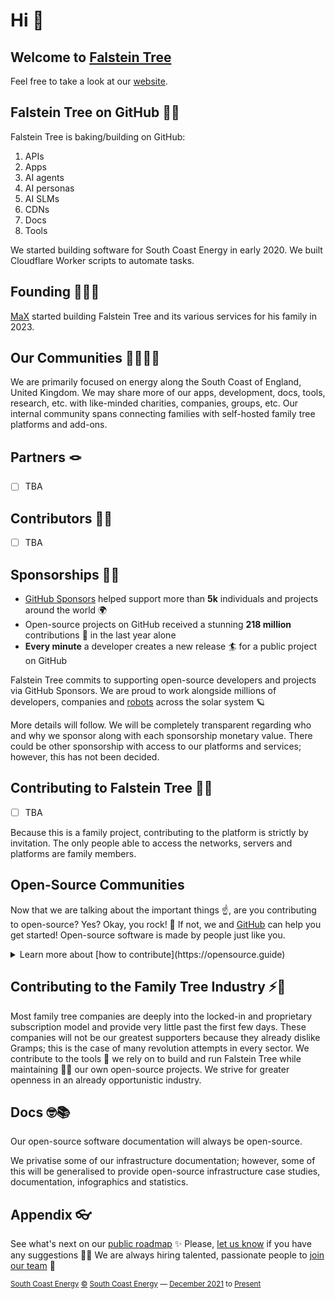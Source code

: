 # Hi 👋 

## Welcome to [Falstein Tree](https://github.com/FalsteinTree)

Feel free to take a look at our [website](https://tree.falstein.cloud).

## Falstein Tree on GitHub 🧑‍🍳

Falstein Tree is baking/building on GitHub:

1.	APIs
2.	Apps
3.	AI agents
4.	AI personas
5.	AI SLMs
6.	CDNs
7.	Docs
8.	Tools

We started building software for South Coast Energy in early 2020.
We built Cloudflare Worker scripts to automate tasks.

## Founding 👨🏻‍💻

[MaX](https://github.com/MaXFalstein) started building Falstein Tree and its various services for his family in 2023.

## Our Communities 👨‍👩‍👧‍👦

We are primarily focused on energy along the South Coast of England, United Kingdom.
We may share more of our apps, development, docs, tools, research, etc. with like-minded charities, companies, groups, etc.
Our internal community spans connecting families with self-hosted family tree platforms and add-ons.

## Partners 🪢

- [ ] TBA

## Contributors 🧑‍🔧

- [ ] TBA

## Sponsorships 🐕‍🦺

- [GitHub Sponsors](https://github.com/sponsors) helped support more than **5k** individuals and projects around the world 🌍
- Open-source projects on GitHub received a stunning **218 million** contributions 🚀 in the last year alone
- **Every minute** a developer creates a new release 🏄 for a public project on GitHub

Falstein Tree commits to supporting open-source developers and projects via GitHub Sponsors.
We are proud to work alongside millions of developers, companies and [robots](https://github.com/readme/featured/nasa-ingenuity-helicopter) across the solar system 🪐

More details will follow. We will be completely transparent regarding who and why we sponsor along with each sponsorship monetary value.
There could be other sponsorship with access to our platforms and services; however, this has not been decided.

## Contributing to Falstein Tree 🧑‍🏭

- [ ] TBA

Because this is a family project, contributing to the platform is strictly by invitation.
The only people able to access the networks, servers and platforms are family members.

## Open-Source Communities

Now that we are talking about the important things ☝️, are you contributing to open-source? Yes? Okay, you rock! 🎸 If not, we and [GitHub](https://github.com) can help you get started! Open-source software is made by people just like you.
<details> 
<summary>Learn more about [how to contribute](https://opensource.guide)</summary>
<br>
<ul>
<li>[How to Contribute to Open-Source](https://opensource.guide/how-to-contribute)</li>
<li>[Starting an Open Source Project](https://opensource.guide/starting-a-project)</li>
<li>[Finding Users for Your Project](https://opensource.guide/finding-users)</li>
<li>[Building Welcoming Communities](https://opensource.guide/building-community)</li>
<li>[Best Practices for Maintainers](https://opensource.guide/best-practices)</li>
<li>[Leadership and Governance](https://opensource.guide/leadership-and-governance)</li>
<li>[Getting Paid for Open-Source Work](https://opensource.guide/getting-paid)</li>
<li>[Your Code of Conduct](https://opensource.guide/code-of-conduct)</li>
<li>[Open-Source Metrics](https://opensource.guide/metrics)</li>
<li>[The Legal Side of Open Source](https://opensource.guide/legal/)</li>
</ul>
</details>

## Contributing to the Family Tree Industry ⚡️🔋

Most family tree companies are deeply into the locked-in and proprietary subscription model and provide very little past the first few days.
These companies will not be our greatest supporters because they already dislike Gramps; this is the case of many revolution attempts in every sector.
We contribute to the tools 🔧 we rely on to build and run Falstein Tree while maintaining 🧙‍♂️ our own open-source projects.
We strive for greater openness in an already opportunistic industry.

## Docs 🤓📚

Our open-source software documentation will always be open-source.

We privatise some of our infrastructure documentation; however, some of this will be generalised to provide open-source infrastructure case studies, documentation, infographics and statistics.

## Appendix 👓

See what's next on our [public roadmap](https://github.com/FalsteinTree/roadmap) ✨
Please, [let us know](https://github.com/FalsteinTree/feedback) if you have any suggestions 🙇‍♂️
We are always hiring talented, passionate people to [join our team](https://github.com/FalsteinTree/careers) 🙌

<sub><a href="https://tree.falstein.cloud">South Coast Energy</a> <a href="https://legal.tree.falstein.cloud/copyright">©</a> <a href="https://tree.falstein.cloud">South Coast Energy</a> — <a href="https://tree.falstein.cloud/founding" id="originyear">December 2021</a> to <a href="https://tree.falstein.cloud/latest" id="monthyear">Present</a></sub>
